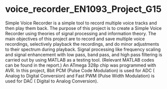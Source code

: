 # voice_recorder_EN1093_Project_G15
Simple Voice Recorder is a simple tool to record multiple voice tracks and then play them back. The purpose of this project is to create a Simple Voice Recorder using theories of signal processing and information theory. The main objectives of this project are to record and save multiple voice recordings, selectively playback the recordings, and do minor adjustments to their spectrum during playback. Signal processing like frequency scaling and signal enhancement with low pass, band pass, and high pass filtering is carried out by using  MATLAB as a testing tool. (Relevant MATLAB codes can be found in the report.) An ATmega 328p chip was programmed with AVR. In this project, 8bit PCM (Pulse Code Modulation) is used for ADC ( Analog to Digital Conversion) and Fast PWM (Pulse Width Modulation) is used for DAC ( Digital to Analog Conversion).
